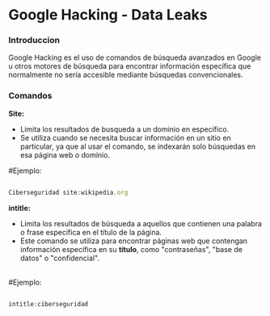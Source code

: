# Google Hacking - Data Leaks

### Introduccion


Google Hacking es el uso de comandos de búsqueda avanzados en Google u otros motores de búsqueda para encontrar información específica que normalmente no sería accesible mediante búsquedas convencionales.

### Comandos 

**Site:**
- Limita los resultados de busqueda a un dominio en especifico.
- Se utiliza cuando se necesita buscar información en un sitio en particular, ya que al usar el comando, se indexarán solo búsquedas en esa página web o dominio.


#Ejemplo:

```js

Ciberseguridad site:wikipedia.org

```

**intitle:**
- Limita los resultados de búsqueda a aquellos que contienen una palabra o frase específica en el título de la página.
- Este comando se utiliza para encontrar páginas web que contengan información específica en su **título**, como "contraseñas", "base de datos" o "confidencial".
<br>
#Ejemplo:

```js

intitle:ciberseguridad

```

